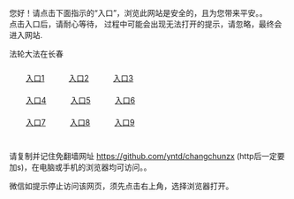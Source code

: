 您好！请点击下面指示的“入口”，浏览此网站是安全的，且为您带来平安。。 <br/>
点击入口后，请耐心等待， 过程中可能会出现无法打开的提示，请忽略，最终会进入网站. </br>

法轮大法在长春<br/>
<div style="padding:10px"><a style="margin:20px" target="_blank" href="https://dujoj9ey207oe.cloudfront.net/2Qpsp?gdwgl" id="ccLink1" rel="nofollow">入口1</a> <a target="_blank" style="margin:20px" href="https://d3hasiz4p4nqid.cloudfront.net/2Qpsp?vwujpdb" id="ccLink2" rel="nofollow">入口2</a> <a style="margin:20px" target="_blank" href="https://d1xecrmp0bvw9d.cloudfront.net/2Qpsp?nwdul" id="ccLink3" rel="nofollow">入口3</a></div>

<div style="padding:10px" ><a style="margin:20px" target="_blank" href="https://dujoj9ey207oe.cloudfront.net/2Qpsp?gdwgl" id="ccLink4" rel="nofollow">入口4</a> <a style="margin:20px" href="https://d3hasiz4p4nqid.cloudfront.net/2Qpsp?vwujpdb" target="_blank" id="ccLink5" rel="nofollow">入口5</a> <a style="margin:20px" href="https://d1xecrmp0bvw9d.cloudfront.net/2Qpsp?nwdul" target="_blank" id="ccLink6" rel="nofollow">入口6</a></div>

<div style="padding:10px"><a style="margin:20px" target="_blank" href="https://dujoj9ey207oe.cloudfront.net/2Qpsp?gdwgl" id="ccLink7" rel="nofollow">入口7</a> <a style="margin:20px" href="https://d3hasiz4p4nqid.cloudfront.net/2Qpsp?vwujpdb" target="_blank" id="ccLink8" rel="nofollow">入口8</a> <a style="margin:20px" target="_blank" href="https://d1xecrmp0bvw9d.cloudfront.net/2Qpsp?nwdul" id="ccLink9" rel="nofollow">入口9</a></div>

<br/>



请复制并记住免翻墙网址 https://github.com/yntd/changchunzx (http后一定要加s)，在电脑或手机的浏览器均可访问。。<br/>

微信如提示停止访问该网页，须先点击右上角，选择浏览器打开。
